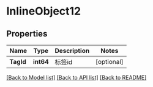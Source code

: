 # InlineObject12

## Properties

Name | Type | Description | Notes
------------ | ------------- | ------------- | -------------
**TagId** | **int64** | 标签id | [optional] 

[[Back to Model list]](../README.md#documentation-for-models) [[Back to API list]](../README.md#documentation-for-api-endpoints) [[Back to README]](../README.md)



